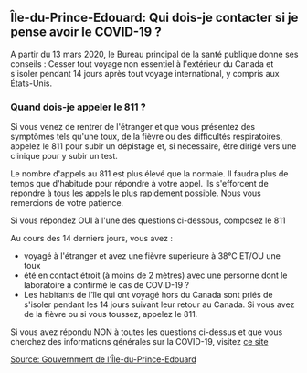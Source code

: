 ## Île-du-Prince-Edouard: Qui dois-je contacter si je pense avoir le COVID-19 ?

A partir du 13 mars 2020, le Bureau principal de la santé publique donne ses conseils : Cesser tout voyage non essentiel à l'extérieur du Canada et s'isoler pendant 14 jours après tout voyage international, y compris aux États-Unis.

### Quand dois-je appeler le 811 ?

Si vous venez de rentrer de l'étranger et que vous présentez des symptômes tels qu'une toux, de la fièvre ou des difficultés respiratoires, appelez le 811 pour subir un dépistage et, si nécessaire, être dirigé vers une clinique pour y subir un test.

Le nombre d'appels au 811 est plus élevé que la normale. Il faudra plus de temps que d'habitude pour répondre à votre appel. Ils s'efforcent de répondre à tous les appels le plus rapidement possible. Nous vous remercions de votre patience.

Si vous répondez OUI à l'une des questions ci-dessous, composez le 811

Au cours des 14 derniers jours, vous avez :

- voyagé à l'étranger et avez une fièvre supérieure à 38°C ET/OU une toux
- été en contact étroit (à moins de 2 mètres) avec une personne dont le laboratoire a confirmé le cas de COVID-19 ?
- Les habitants de l'île qui ont voyagé hors du Canada sont priés de s'isoler pendant les 14 jours suivant leur retour au Canada. Si vous avez de la fièvre ou si vous toussez, appelez le 811.

Si vous avez répondu NON à toutes les questions ci-dessus et que vous cherchez des informations générales sur la COVID-19, visitez [ce site](princeedwardisland.ca/covid19)

[Source: Gouvernment de l'Île-du-Prince-Edouard](https://www.princeedwardisland.ca/fr/information/sante-et-mieux-etre/infection-au-coronavirus-foire-aux-questions)
